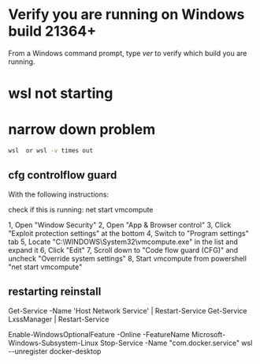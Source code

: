 
# Verify you are running on Windows build 21364+
From a Windows command prompt, type _ver_ to verify which build you are running.
# wsl not starting

# narrow down problem
```bash
wsl  or wsl -v times out
```

## cfg controlflow guard
With the following instructions:

check if this is running: net start vmcompute

1, Open "Window Security"
2, Open "App & Browser control"
3, Click "Exploit protection settings" at the bottom
4, Switch to "Program settings" tab
5, Locate "C:\WINDOWS\System32\vmcompute.exe" in the list and expand it
6, Click "Edit"
7, Scroll down to "Code flow guard (CFG)" and uncheck "Override system settings"
8, Start vmcompute from powershell "net start vmcompute"


## restarting reinstall
Get-Service -Name 'Host Network Service' | Restart-Service
Get-Service LxssManager | Restart-Service


Enable-WindowsOptionalFeature -Online -FeatureName Microsoft-Windows-Subsystem-Linux
Stop-Service -Name "com.docker.service"
wsl --unregister docker-desktop